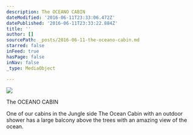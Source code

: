 ```yaml
---
description: The OCEANO CABIN
dateModified: '2016-06-11T23:33:06.472Z'
datePublished: '2016-06-11T23:33:22.884Z'
title: ''
author: []
sourcePath: _posts/2016-06-11-the-oceano-cabin.md
starred: false
inFeed: true
hasPage: false
inNav: false
_type: MediaObject

---
```

![](https://the-grid-user-content.s3-us-west-2.amazonaws.com/0c5ddb01-5648-453a-8f56-32f8a0e29144.jpg)

The OCEANO CABIN

One of our cabins in the Jungle side The Ocean Cabin with an outdoor shower has a large balcony above the trees with an amazing view of the ocean.